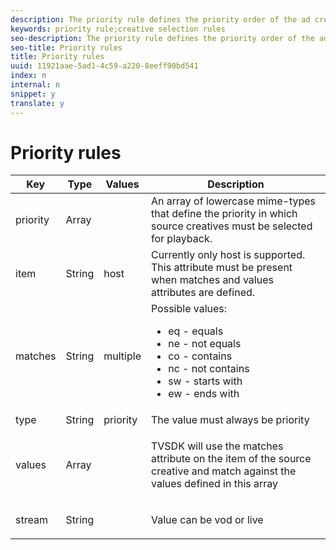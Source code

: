 ```yaml
---
description: The priority rule defines the priority order of the ad creatives that will be selected for playback from a VAST/VMAP response.
keywords: priority rule;creative selection rules
seo-description: The priority rule defines the priority order of the ad creatives that will be selected for playback from a VAST/VMAP response.
seo-title: Priority rules
title: Priority rules
uuid: 11921aae-5ad1-4c59-a220-8eeff90bd541
index: n
internal: n
snippet: y
translate: y
---
```


# Priority rules


<table id="table_ljp_tgx_hz"> 
 <title>A Priority rule has the following attributes and possible values:</title> 
 <thead> 
  <tr> 
   <th class="entry">Key</th> 
   <th class="entry">Type</th> 
   <th class="entry">Values</th> 
   <th class="entry">Description</th> 
  </tr> 
 </thead>
 <tbody> 
  <tr> 
   <td><span class="codeph">priority</span></td> 
   <td><span class="codeph">Array</span></td> 
   <td></td> 
   <td>An array of lowercase mime-types that define the priority in which source creatives must be selected for playback.</td> 
  </tr> 
  <tr> 
   <td><span class="codeph">item</span></td> 
   <td><span class="codeph">String</span></td> 
   <td><span class="codeph">host</span></td> 
   <td>Currently only <span class="codeph">host</span> is supported. This attribute must be present when <span class="codeph">matches</span> and <span class="codeph">values</span> attributes are defined.</td> 
  </tr> 
  <tr> 
   <td><span class="codeph">matches</span></td> 
   <td><span class="codeph">String</span></td> 
   <td><span class="codeph">multiple</span></td> 
   <td>Possible values:
    <ul id="ul_tnf_2hx_hz"> 
     <li><span class="codeph">eq</span> - equals</li> 
     <li><span class="codeph">ne</span> - not equals</li> 
     <li><span class="codeph">co</span> - contains</li> 
     <li><span class="codeph">nc</span> - not contains</li> 
     <li><span class="codeph">sw</span> - starts with</li> 
     <li><span class="codeph">ew</span> - ends with</li> 
    </ul></td> 
  </tr> 
  <tr> 
   <td><span class="codeph">type</span></td> 
   <td><span class="codeph">String</span></td> 
   <td><span class="codeph">priority</span></td> 
   <td>The value must always be <span class="codeph">priority</span></td> 
  </tr> 
  <tr> 
   <td><span class="codeph">values</span></td> 
   <td><span class="codeph">Array</span></td> 
   <td></td> 
   <td> <p>TVSDK will use the <span class="codeph">matches</span> attribute on the <span class="codeph">item</span> of the source creative and match against the values defined in this array</p> </td> 
  </tr> 
  <tr> 
   <td><span class="codeph">stream</span></td> 
   <td><span class="codeph">String</span></td> 
   <td></td> 
   <td> <p>Value can be <span class="codeph">vod</span> or <span class="codeph">live</span></p> </td> 
  </tr> 
 </tbody> 
</table>

